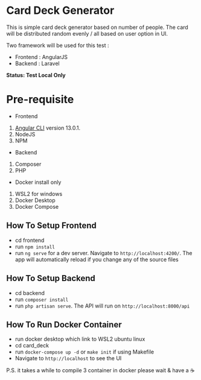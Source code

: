 # Card Deck Generator
This is simple card deck generator based on number of people. The card will be distributed random evenly / all based on user option in UI.

Two framework will be used for this test : 
- Frontend : AngularJS
- Backend : Laravel

**Status: Test Local Only**

# Pre-requisite

- Frontend
1. [Angular CLI](https://github.com/angular/angular-cli) version 13.0.1.
2. NodeJS
3. NPM

- Backend
1. Composer
2. PHP

- Docker install only
1. WSL2 for windows
2. Docker Desktop
3. Docker Compose

## How To Setup Frontend
- cd frontend
- run `npm install`
- run `ng serve` for a dev server. Navigate to `http://localhost:4200/`. The app will automatically reload if you change any of the source files

## How To Setup Backend
- cd backend
- run `composer install`
- run `php artisan serve`. The API will run on `http://localhost:8000/api`

## How To Run Docker Container
- run docker desktop which link to WSL2 ubuntu linux
- cd card_deck
- run `docker-compose up -d` or `make init` if using Makefile
- Navigate to `http://localhost` to see the UI

P.S. it takes a while to compile 3 container in docker please wait & have a ☕

